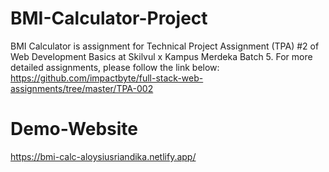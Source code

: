 # BMI-Calculator-Project
BMI Calculator is assignment for Technical Project Assignment (TPA) #2 of Web Development Basics at Skilvul x Kampus Merdeka Batch 5. For more detailed assignments, please follow the link below: https://github.com/impactbyte/full-stack-web-assignments/tree/master/TPA-002
# Demo-Website
https://bmi-calc-aloysiusriandika.netlify.app/
